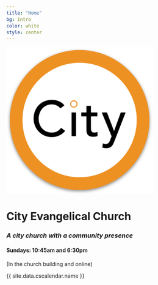 ```yaml
---
title: "Home"
bg: intro
color: white
style: center
---
```


![City Evangelical Church](img/android-chrome-384x384.png)

# **City Evangelical Church**

### _A city church with a community presence_

#### Sundays: 10:45am and 6:30pm
(In the church building and online)

{{ site.data.cscalendar.name }}
